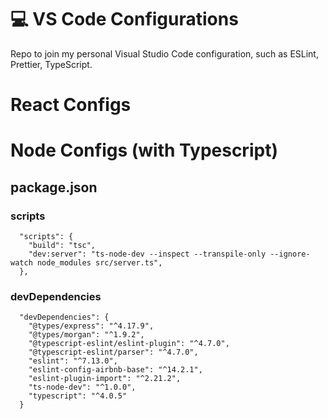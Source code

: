 # :computer: VS Code Configurations

Repo to join my personal Visual Studio Code configuration, such as ESLint, Prettier, TypeScript.

# React Configs

# Node Configs (with Typescript)

## **package.json**

### scripts

```
  "scripts": {
    "build": "tsc",
    "dev:server": "ts-node-dev --inspect --transpile-only --ignore-watch node_modules src/server.ts",
  },
```

### devDependencies

```
  "devDependencies": {
    "@types/express": "^4.17.9",
    "@types/morgan": "^1.9.2",
    "@typescript-eslint/eslint-plugin": "^4.7.0",
    "@typescript-eslint/parser": "^4.7.0",
    "eslint": "^7.13.0",
    "eslint-config-airbnb-base": "^14.2.1",
    "eslint-plugin-import": "^2.21.2",
    "ts-node-dev": "^1.0.0",
    "typescript": "^4.0.5"
  }
```
